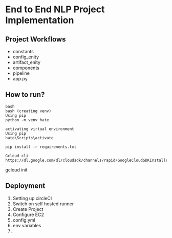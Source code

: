 # End to End NLP Project Implementation

## Project Workflows
- constants
- config_enity
- artifact_enity
- components
- pipeline
- app.py

## How to run?

```
bash
bash (creating venv)
Using pip
python -m venv hate

activating virtual environment
Using pip
hate\Scripts\activate

pip install -r requirements.txt

```

```
Gcloud cli
https://dl.google.com/dl/cloudsdk/channels/rapid/GoogleCloudSDKInstaller.exe
```
gcloud init


## Deployment

1. Setting up circleCI
2. Switch on self hosted runner
3. Create Project
4. Configure EC2
5. config.yml
6. env variables
7. 